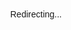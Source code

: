 
<html lang="en">
<head>
  <meta charset="UTF-8" />
  <title>Redirect by Device</title>
  <meta name="viewport" content="width=device-width, initial-scale=1.0" />
  <script>
    window.onload = function () {
      const ua = navigator.userAgent || navigator.vendor || window.opera;

      const iosLink = "https://lucky-kangaroo-ffe698.netlify.app";       // ← вставь сюда iOS ссылку
      const androidLink = "https://artemsaas.github.io/06.06.24"; // ← и сюда Android

      if (/iPhone|iPad|iPod/i.test(ua)) {
        window.location.href = iosLink;
      } else if (/Android/i.test(ua)) {
        window.location.href = androidLink;
      }
      // если десктоп — ничего не делаем
    };
  </script>
</head>
<body>
  <p style="text-align: center; margin-top: 40vh; font-family: sans-serif;">
    Redirecting...
  </p>
</body>
</html>

